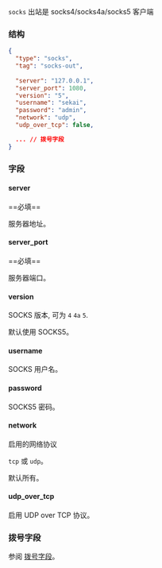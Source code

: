 `socks` 出站是 socks4/socks4a/socks5 客户端

### 结构

```json
{
  "type": "socks",
  "tag": "socks-out",
  
  "server": "127.0.0.1",
  "server_port": 1080,
  "version": "5",
  "username": "sekai",
  "password": "admin",
  "network": "udp",
  "udp_over_tcp": false,

  ... // 拨号字段
}
```

### 字段

#### server

==必填==

服务器地址。

#### server_port

==必填==

服务器端口。

#### version

SOCKS 版本, 可为 `4` `4a` `5`.

默认使用 SOCKS5。

#### username

SOCKS 用户名。

#### password

SOCKS5 密码。

#### network

启用的网络协议

`tcp` 或 `udp`。

默认所有。

#### udp_over_tcp

启用 UDP over TCP 协议。

### 拨号字段

参阅 [拨号字段](/zh/configuration/shared/dial/)。
